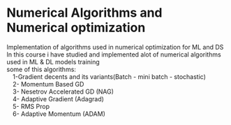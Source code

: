 # Numerical Algorithms and Numerical optimization 
Implementation of algorithms used in numerical optimization for ML and DS <br/>
In this course i have studied and implemented alot of numerical algorithms used in ML & DL models training<br/>
some of this algorithms: <br/>
 &emsp;1-Gradient decents and its variants(Batch - mini batch - stochastic) <br/>
  	&emsp;2- Momentum Based GD<br/>
  	&emsp;3- Nesetrov Accelerated GD (NAG)  <br/>
 	&emsp;4- Adaptive Gradient (Adagrad)<br/>
 	&emsp;5- RMS Prop<br/>
 &emsp;6- Adaptive Momentum (ADAM)<br/>
